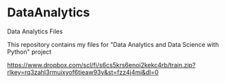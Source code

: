 # DataAnalytics
Data Analytics Files

This repository contains my files for "Data Analytics and Data Science with Python" project


https://www.dropbox.com/scl/fi/s6cs5krs6enoi2kekc4rb/train.zip?rlkey=rq3zahl3rmuixyof6tieaw93y&st=fzz4j4mi&dl=0

